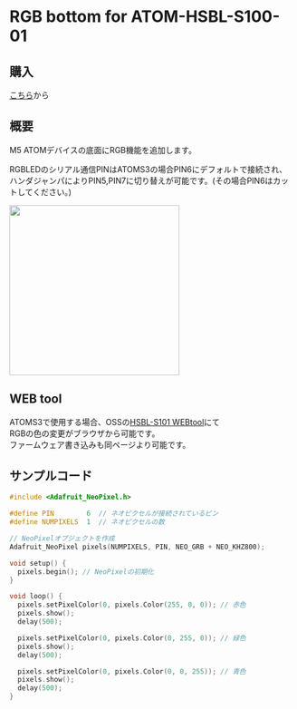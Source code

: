 # RGB bottom for ATOM-HSBL-S100-01 


## 購入
[こちら](https://sites.google.com/view/hsbl-s100/home#h.4ybfc96k160s)から

## 概要

M5 ATOMデバイスの底面にRGB機能を追加します。  
  
RGBLEDのシリアル通信PINはATOMS3の場合PIN6にデフォルトで接続され、  
ハンダジャンパによりPIN5,PIN7に切り替えが可能です。(その場合PIN6はカットしてください。)  

<img src="https://github.com/HSBL-ko-gyo/HSBL-S100-01/assets/128065816/79a9aaa9-b3f0-487e-90e0-33cfae15e57a" width="300" >


## WEB tool

ATOMS3で使用する場合、OSSの[HSBL-S101 WEBtool](https://hsbl-ko-gyo.github.io/HSBL-S101/)にて  
RGBの色の変更がブラウザから可能です。  
ファームウェア書き込みも同ページより可能です。  

## サンプルコード

``` C++
#include <Adafruit_NeoPixel.h>

#define PIN        6  // ネオピクセルが接続されているピン
#define NUMPIXELS  1  // ネオピクセルの数

// NeoPixelオブジェクトを作成
Adafruit_NeoPixel pixels(NUMPIXELS, PIN, NEO_GRB + NEO_KHZ800);

void setup() {
  pixels.begin(); // NeoPixelの初期化
}

void loop() {
  pixels.setPixelColor(0, pixels.Color(255, 0, 0)); // 赤色
  pixels.show();
  delay(500);

  pixels.setPixelColor(0, pixels.Color(0, 255, 0)); // 緑色
  pixels.show();
  delay(500);

  pixels.setPixelColor(0, pixels.Color(0, 0, 255)); // 青色
  pixels.show();
  delay(500);
}
```
